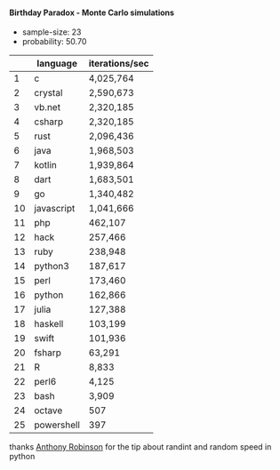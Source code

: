 #### Birthday Paradox - Monte Carlo simulations

* sample-size: 23
* probability: 50.70

| | language | iterations/sec |
|--|--|--|
1|c|4,025,764
2|crystal|2,590,673
3|vb.net|2,320,185
4|csharp|2,320,185
5|rust|2,096,436
6|java|1,968,503
7|kotlin|1,939,864
8|dart|1,683,501
9|go|1,340,482
10|javascript|1,041,666
11|php|462,107
12|hack|257,466
13|ruby|238,948
14|python3|187,617
15|perl|173,460
16|python|162,866
17|julia|127,388
18|haskell|103,199
19|swift|101,936
20|fsharp|63,291
21|R|8,833
22|perl6|4,125
23|bash|3,909
24|octave|507
25|powershell|397

thanks [Anthony Robinson](https://github.com/anthonycrobinson) for the tip about randint and random speed in python
